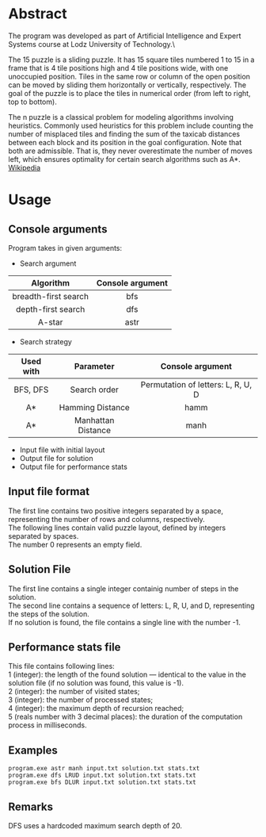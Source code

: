 # Abstract
The program was developed as part of Artificial Intelligence and Expert Systems course at Lodz University of Technology.\

The 15 puzzle is a sliding puzzle. It has 15 square tiles numbered 1 to 15 in a frame that is 4 tile positions high and 4 tile positions wide, with one unoccupied position. Tiles in the same row or column of the open position can be moved by sliding them horizontally or vertically, respectively. The goal of the puzzle is to place the tiles in numerical order (from left to right, top to bottom).

The n puzzle is a classical problem for modeling algorithms involving heuristics. Commonly used heuristics for this problem include counting the number of misplaced tiles and finding the sum of the taxicab distances between each block and its position in the goal configuration. Note that both are admissible. That is, they never overestimate the number of moves left, which ensures optimality for certain search algorithms such as A*.  
[Wikipedia](https://en.wikipedia.org/wiki/15_puzzle)
# Usage
## Console arguments
Program takes in given arguments:
* Search argument
  
|       Algorithm      | Console argument |
|:--------------------:|:----------------:|
| breadth-first search |        bfs       |
| depth-first search   |        dfs       |
| A-star               |       astr       |
* Search strategy
  
| Used with |      Parameter     |          Console argument          |
|:---------:|:------------------:|:----------------------------------:|
| BFS, DFS  | Search order       | Permutation of letters: L, R, U, D |
| A*        | Hamming Distance   |                hamm                |
| A*        | Manhattan Distance |                manh                |

* Input file with initial layout
* Output file for solution
* Output file for performance stats

## Input file format
The first line contains two positive integers separated by a space, representing the number of rows and columns, respectively.  
The following lines contain valid puzzle layout, defined by integers separated by spaces.  
The number 0 represents an empty field.

## Solution File
The first line contains a single integer containig number of steps in the solution.  
The second line contains a sequence of letters: L, R, U, and D, representing the steps of the solution.  
If no solution is found, the file contains a single line with the number -1.

## Performance stats file
This file contains following lines:  
1 (integer): the length of the found solution — identical to the value in the solution file (if no solution was found, this value is -1).  
2 (integer): the number of visited states;  
3 (integer): the number of processed states;  
4 (integer): the maximum depth of recursion reached;  
5 (reals number with 3 decimal places): the duration of the computation process in milliseconds.  

## Examples
``program.exe astr manh input.txt solution.txt stats.txt``  
``program.exe dfs LRUD input.txt solution.txt stats.txt``  
``program.exe bfs DLUR input.txt solution.txt stats.txt``
## Remarks
DFS uses a hardcoded maximum search depth of 20.
